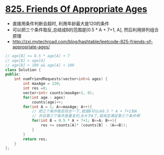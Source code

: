 # [825. Friends Of Appropriate Ages](https://leetcode.com/problems/friends-of-appropriate-ages/description/)
* 直接用条件判断会超时, 利用年龄最大是120的条件
* 可以把三个条件取反,总结成B的范围是[0.5 * A + 7+1, A], 然后利用排列组合原理
* http://zxi.mytechroad.com/blog/hashtable/leetcode-825-friends-of-appropriate-ages/

```c++
// age[B] <= 0.5 * age[A] + 7
// age[B] > age[A]
// age[B] > 100 && age[A] < 100
class Solution {
public:
    int numFriendRequests(vector<int>& ages) {
        int maxAge = 120;
        int res =0;
        vector<int> counts(maxAge+1, 0);
        for(int age : ages)
            counts[age]++;
        for(int A = 1; A<=maxAge; A++){
            // 把三个条件取反综合一下,就是B可以从0.5 * A + 7+1到A
            // 并且第三个条件是重复的,B大于A了,就肯定满足第三个条件啊
            for(int B = 0.5 * A + 7+1; B<=A; B++){
                res += counts[A]* (counts[B] - (A==B));
            }
        }
        return res;
    }
};
```
